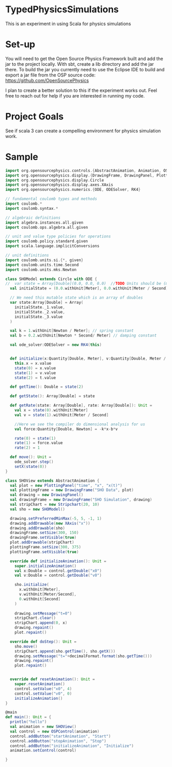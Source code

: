 # TypedPhysicsSimulations
This is an experiment in using Scala for physics simulations

# Set-up

You will need to get the Open Source Physics Framework built and add the jar to the project locally.
With sbt, create a lib directory and add the jar there.  To build the jar you currently need to use
the Eclipse IDE to build and export a jar file from the OSP source code:
https://github.com/OpenSourcePhysics

I plan to create a better solution to this if the experiment works out.  Feel free to reach out
for help if you are interested in running my code.


# Project Goals

See if scala 3 can create a compelling environment for physics simulation work.


# Sample

```scala
import org.opensourcephysics.controls.{AbstractAnimation, Animation, OSPControl}
import org.opensourcephysics.display.{DrawingFrame, DrawingPanel, PlottingPanel, Stripchart}
import org.opensourcephysics.display.Circle
import org.opensourcephysics.display.axes.XAxis
import org.opensourcephysics.numerics.{ODE, ODESolver, RK4}

// fundamental coulomb types and methods
import coulomb.*
import coulomb.syntax.*

// algebraic definitions
import algebra.instances.all.given
import coulomb.ops.algebra.all.given

// unit and value type policies for operations
import coulomb.policy.standard.given
import scala.language.implicitConversions

// unit definitions
import coulomb.units.si.{*, given}
import coulomb.units.time.Second
import coulomb.units.mks.Newton

class SHOModel extends Circle with ODE {
//  var state = Array[Double](0.0, 0.0, 0.0)  //TODO Units should be (meters, meters/second, second)
  val initialState = (0.0.withUnit[Meter], 0.0.withUnit[Meter / Second], 0.0.withUnit[Meter])

  // We need this mutable state which is an array of doubles
  var state:Array[Double] = Array(
    initialState._1.value,
    initialState._2.value,
    initialState._3.value
  )

  val k = 1.withUnit[Newton / Meter]; // spring constant
  val b = 0.2.withUnit[Newton * Second/ Meter] // damping constant

  val ode_solver:ODESolver = new RK4(this)


  def initialize(x:Quantity[Double, Meter], v:Quantity[Double, Meter / Second], t:Quantity[Double, Second]) =
    this.x = x.value
    state(0) = x.value
    state(1) = v.value
    state(2) = t.value

  def getTime(): Double = state(2)

  def getState(): Array[Double] = state

  def getRate(state: Array[Double], rate: Array[Double]): Unit =
    val x = state(0).withUnit[Meter]
    val v = state(1).withUnit[Meter / Second]

    //Here we see the compiler do dimensional analysis for us
    val force:Quantity[Double, Newton] = -k*x-b*v

    rate(0) = state(1)
    rate(1) = force.value
    rate(2) = 1

  def move(): Unit =
    ode_solver.step()
    setX(state(0))
}

class SHOView extends AbstractAnimation {
  val plot = new PlottingPanel("time", "x", "x(t)")
  val plottingFrame = new DrawingFrame("SHO Data", plot)
  val drawing = new DrawingPanel()
  val drawingFrame = new DrawingFrame("SHO Simulation", drawing)
  val stripChart = new Stripchart(20, 10)
  val sho = new SHOModel()

  drawing.setPreferredMinMax(-5, 5, -1, 1)
  drawing.addDrawable(new XAxis("x"))
  drawing.addDrawable(sho)
  drawingFrame.setSize(300, 150)
  drawingFrame.setVisible(true)
  plot.addDrawable(stripChart)
  plottingFrame.setSize(300, 375)
  plottingFrame.setVisible(true)

  override def initializeAnimation(): Unit =
    super.initializeAnimation()
    val x:Double = control.getDouble("x0")
    val v:Double = control.getDouble("v0")

    sho.initialize(
      x.withUnit[Meter],
      v.withUnit[Meter/Second],
      0.withUnit[Second]
    )
    
    drawing.setMessage("t=0")
    stripChart.clear()
    stripChart.append(0, x)
    drawing.repaint()
    plot.repaint()

  override def doStep(): Unit =
    sho.move()
    stripChart.append(sho.getTime(), sho.getX())
    drawing.setMessage("t="+decimalFormat.format(sho.getTime()))
    drawing.repaint()
    plot.repaint()


  override def resetAnimation(): Unit =
    super.resetAnimation()
    control.setValue("x0", 4)
    control.setValue("v0", 0)
    initializeAnimation()
}

@main
def main(): Unit = {
  println("hello")
  val animation = new SHOView()
  val control = new OSPControl(animation)
  control.addButton("startAnimation", "Start")
  control.addButton("stopAnimation", "Stop")
  control.addButton("initializeAnimation", "Initialize")
  animation.setControl(control)

}
```

